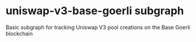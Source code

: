 # uniswap-v3-base-goerli subgraph

Basic subgraph for tracking Uniswap V3 pool creations on the Base Goerli blockchain
